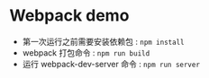 # Webpack demo

- 第一次运行之前需要安装依赖包 : `npm install`
- webpack 打包命令 : `npm run build`
- 运行 webpack-dev-server 命令 : `npm run server`